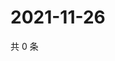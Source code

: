 # 2021-11-26

共 0 条

<!-- BEGIN WEIBO -->
<!-- 最后更新时间 Fri Nov 26 2021 00:22:38 GMT+0800 (China Standard Time) -->

<!-- END WEIBO -->
